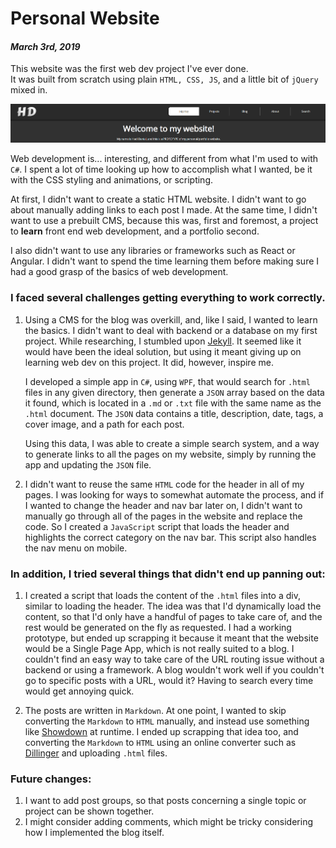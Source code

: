 [comment]: # (*.desc*Creating my personal website*.desc*)
[comment]: # (*.tags*website, webdev, frontend, js, finished, featured*.tags*)
[comment]: # (*.title*Personal Website*.title*)
[comment]: # (*.date*3-3-2019*.date*)

# Personal Website

#### *March 3rd, 2019*

This website was the first web dev project I've ever done.  
It was built from scratch using plain `HTML, CSS, JS`, and a little bit of `jQuery` mixed in.

![Cover Image](Website_Assets/coverImg.png)

Web development is... interesting, and different from what I'm used to with `C#`. I spent a lot of time looking up how to accomplish what I wanted, be it with the CSS styling and animations, or scripting.

At first, I didn't want to create a static HTML website. I didn't want to go about manually adding links to each post I made. At the same time, I didn't want to use a prebuilt CMS, because this was, first and foremost, a project to **learn** front end web development, and a portfolio second.

I also didn't want to use any libraries or frameworks such as React or Angular. I didn't want to spend the time learning them before making sure I had a good grasp of the basics of web development.

### I faced several challenges getting everything to work correctly.

1. Using a CMS for the blog was overkill, and, like I said, I wanted to learn the basics. I didn't want to deal with backend or a database on my first project. While researching, I stumbled upon [Jekyll](https://jekyllrb.com/). It seemed like it would have been the ideal solution, but using it meant giving up on learning web dev on this project. It did, however, inspire me.

    I developed a simple app in `C#`, using `WPF`, that would search for `.html` files in any given directory, then generate a `JSON` array based on the data it found, which is located in a `.md` or `.txt` file with the same name as the `.html` document. The `JSON` data contains a title, description, date, tags, a cover image, and a path for each post.

    Using this data, I was able to create a simple search system, and a way to generate links to all the pages on my website, simply by running the app and updating the `JSON` file.

2. I didn't want to reuse the same `HTML` code for the header in all of my pages. I was looking for ways to somewhat automate the process, and if I wanted to change the header and nav bar later on, I didn't want to manually go through all of the pages in the website and replace the code. So I created a `JavaScript` script that loads the header and highlights the correct category on the nav bar. This script also handles the nav menu on mobile.

### In addition, I tried several things that didn't end up panning out:

   1. I created a script that loads the content of the `.html` files into a div, similar to loading the header. The idea was that I'd dynamically load the content, so that I'd only have a handful of pages to take care of, and the rest would be generated on the fly as requested. I had a working prototype, but ended up scrapping it because it meant that the website would be a Single Page App, which is not really suited to a blog. I couldn't find an easy way to take care of the URL routing issue without a backend or using a framework. A blog wouldn't work well if you couldn't go to specific posts with a URL, would it? Having to search every time would get annoying quick.

   2. The posts are written in `Markdown`. At one point, I wanted to skip converting the `Markdown` to `HTML` manually, and instead use something like [Showdown](http://showdownjs.com/) at runtime. I ended up scrapping that idea too, and converting the `Markdown` to `HTML` using an online converter such as [Dillinger](https://dillinger.io/) and uploading `.html` files.

### Future changes:

1. I want to add post groups, so that posts concerning a single topic or project can be shown together.
2. I might consider adding comments, which might be tricky considering how I implemented the blog itself.